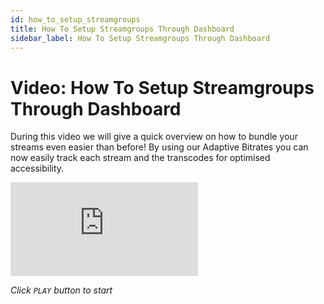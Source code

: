 ```yaml
---
id: how_to_setup_streamgroups
title: How To Setup Streamgroups Through Dashboard
sidebar_label: How To Setup Streamgroups Through Dashboard
---
```


# Video: How To Setup Streamgroups Through Dashboard

During this video we will give a quick overview on how to bundle your streams even easier than before! By using our Adaptive Bitrates you can now easily track each stream and the transcodes for optimised accessibility.

<div class="video-wrap">
    <div class="video-container">
        <iframe src="https://www.youtube.com/embed/NfHQoGwUTzc" frameborder="0" allowfullscreen></iframe>
    </div>
</div>

*Click `PLAY` button to start*
